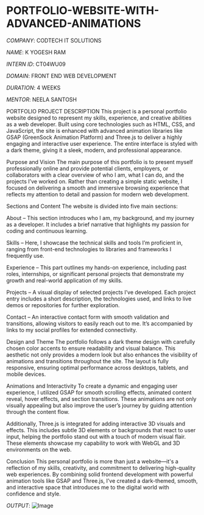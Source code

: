 # PORTFOLIO-WEBSITE-WITH-ADVANCED-ANIMATIONS

*COMPANY*: CODTECH IT SOLUTIONS

*NAME*: K YOGESH RAM

*INTERN ID*: CT04WU09

*DOMAIN*: FRONT END WEB DEVELOPMENT

*DURATION*: 4 WEEKS

*MENTOR*: NEELA SANTOSH

PORTFOLIO PROJECT DESCRIPTION
This project is a personal portfolio website designed to represent my skills, experience, and creative abilities as a web developer. Built using core technologies such as HTML, CSS, and JavaScript, the site is enhanced with advanced animation libraries like GSAP (GreenSock Animation Platform) and Three.js to deliver a highly engaging and interactive user experience. The entire interface is styled with a dark theme, giving it a sleek, modern, and professional appearance.

Purpose and Vision
The main purpose of this portfolio is to present myself professionally online and provide potential clients, employers, or collaborators with a clear overview of who I am, what I can do, and the projects I’ve worked on. Rather than creating a simple static website, I focused on delivering a smooth and immersive browsing experience that reflects my attention to detail and passion for modern web development.

Sections and Content
The website is divided into five main sections:

About – This section introduces who I am, my background, and my journey as a developer. It includes a brief narrative that highlights my passion for coding and continuous learning.

Skills – Here, I showcase the technical skills and tools I’m proficient in, ranging from front-end technologies to libraries and frameworks I frequently use.

Experience – This part outlines my hands-on experience, including past roles, internships, or significant personal projects that demonstrate my growth and real-world application of my skills.

Projects – A visual display of selected projects I’ve developed. Each project entry includes a short description, the technologies used, and links to live demos or repositories for further exploration.

Contact – An interactive contact form with smooth validation and transitions, allowing visitors to easily reach out to me. It’s accompanied by links to my social profiles for extended connectivity.

Design and Theme
The portfolio follows a dark theme design with carefully chosen color accents to ensure readability and visual balance. This aesthetic not only provides a modern look but also enhances the visibility of animations and transitions throughout the site. The layout is fully responsive, ensuring optimal performance across desktops, tablets, and mobile devices.

Animations and Interactivity
To create a dynamic and engaging user experience, I utilized GSAP for smooth scrolling effects, animated content reveal, hover effects, and section transitions. These animations are not only visually appealing but also improve the user’s journey by guiding attention through the content flow.

Additionally, Three.js is integrated for adding interactive 3D visuals and effects. This includes subtle 3D elements or backgrounds that react to user input, helping the portfolio stand out with a touch of modern visual flair. These elements showcase my capability to work with WebGL and 3D environments on the web.

Conclusion
This personal portfolio is more than just a website—it's a reflection of my skills, creativity, and commitment to delivering high-quality web experiences. By combining solid frontend development with powerful animation tools like GSAP and Three.js, I’ve created a dark-themed, smooth, and interactive space that introduces me to the digital world with confidence and style.

*OUTPUT*: ![Image](https://github.com/user-attachments/assets/e439db38-3a14-4827-b533-9e1163dfb961)
